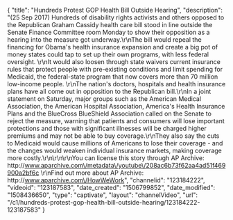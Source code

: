 {
    "title": "Hundreds Protest GOP Health Bill Outside Hearing",
    "description": "(25 Sep 2017) Hundreds of disability rights activists and others opposed to the Republican Graham Cassidy health care bill stood in line outside the Senate Finance Committee room Monday to show their opposition as a hearing into the measure got underway.\r\nThe bill would repeal the financing for Obama's health insurance expansion and create a big pot of money states could tap to set up their own programs, with less federal oversight. \r\nIt would also loosen through state waivers current insurance rules that protect people with pre-existing conditions and limit spending for Medicaid, the federal-state program that now covers more than 70 million low-income people.  \r\nThe nation's doctors, hospitals and health insurance plans have all come out in opposition to the Republican bill.\r\nIn a joint statement on Saturday, major groups such as the American Medical Association, the American Hospital Association, America's Health Insurance Plans and the BlueCross BlueShield Association called on the Senate to reject the measure, warning that patients and consumers will lose important protections and those with significant illnesses will be charged higher premiums and may not be able to buy coverage.\r\nThey also say the cuts to Medicaid would cause millions of Americans to lose their coverage - and the changes would weaken individual insurance markets, making coverage more costly.\r\n\r\n\r\nYou can license this story through AP Archive: http:\/\/www.aparchive.com\/metadata\/youtube\/208ac6b73f62aa4ad51f469900a2bf6c \r\nFind out more about AP Archive: http:\/\/www.aparchive.com\/HowWeWork",
    "channelid": "123184222",
    "videoid": "123187583",
    "date_created": "1506799852",
    "date_modified": "1508436650",
    "type": "captivate",
    "layout": "channelVideo",
    "url": "\/c1\/hundreds-protest-gop-health-bill-outside-hearing\/123184222-123187583"
}